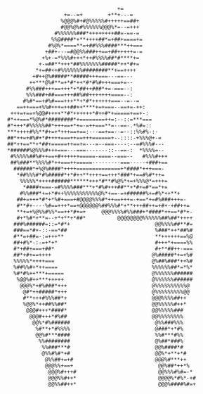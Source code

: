                                                                                  
                                                                                 
                                                                                 
                                                                                 
                                                                                 
                                                                                 
                                                                                 
                                                                                 
                                               +=                                
                              +=--=+        +**+---=                             
                             %@@@%#+#@%%%%%#+++++==##+                           
                             #@@%@%#%%%%%%@@@%*=--=+++                           
                           #%%%%%%###*++++++++##=-==-=                           
                          %%@####*+**++++##*=+##+====+=                          
                         #%@%*====**=+##%%%####***++===                          
                        +##+---=#@@%%###++==+##+++++=-=                          
                       +%+-=*%%%#+++*++#%%%%##*#****+=                           
                      +-=##**+++*##%%%%%%%#####*++*#+=                           
                     *+=##++#%%%%%%%########**+==++++                            
                    +#++@%#####**#####+++===---==---                             
                   ++***@%#**=+*#*++*#*#%#+++===+=--                             
                  #%%###+++==+++*+*##++###*+=-===--:                             
                  %%%###+##===+++##%##+++++++====--:                             
                 #%#*==+#%#===+++**+*#*++++++===--=--=                           
               ==++===+%%#+++=++##++****+=+===--==+=-++:                         
             +++=+==+%@@#++++**#*++++++*#++#*+=====+==+-:                        
            #*++===*%@%#*########*+========++=:--::=***===                       
            #*+++*#%%%%%##*+++==+*+=-=++===**=--==-.*%#=::                       
            ***++++#%%**#+=+*+++==+==:---==+==--=--::%%#%-:-                     
            ##*++=+#%#+*#++++===++==+++======+--::::-+%%%@+-=                    
            ##*++==**+*##+=====++==+=---=--===----:--=#%%%#---                   
            *######%@%%%#+++===---===-------::--==-:  *%%%%=--                   
             #%%%%%##%#++==+#++++++=====-====--===--   #%%%#+++                  
             ##%###**%%%%#*++===++=====---------===-----+###+==                  
              ######*+%@%####*++++==============+*####*+++===-                   
               *##%%%#*#%#####*+*#++**++++==+++*###*+==#%#*++=                   
                %%%%%*++++######******+++*#**#%@%*+=+%%%@*=+++=                  
                 *####+===-=#%%%%###***+*#%#+++##**+*#+=#*==*+=                  
                #%%###*+=+*#++%%%%%%%%%%%@%*+==-=+######%+=#%*++**+              
               ##+=+++*#*+*%#+===+#@@@@%%%#*++==+++=-+==*+=#%###+++=-            
               #**#+----%#==+++*==+@@@@@@%##%%%#*+**+++##++=+#+-+##++=           
               **+=+%@%%#%%*==++*#+=+     @@@%%%%#%%###+*####*++==*#*+-          
               #+*%#*+**=--+*+**+*##*          @@@@@@@@%%%%%%##%##*++++          
              ###%######=::=*#*+                           @@%%%%##**#=          
              ###==*#+-::-==*##                            %###*++*##%#          
              #**=+##=-:=+++**                             **++++++==%@          
              ##+#%*-:-=+*+*                               #+++*+====%%          
              #*+##+===+##*                                #+**##++-===          
              ##*+#+==++++                                @%#####*+=+%#          
              %%%%%*++++===                               @%##%###*++%#          
              %##%%#+*++====                              %%%%%%##*=*%*          
              %#*#%++***+=====                            @%%%%%%######          
               %@@%#++***+++++                            @%%%%%%######          
                @@@%*+#%###*+++                           @%%%%%%%%%%@           
                 @#*++#####*+++                           @%%%%%%%%%@@           
                 #**+++#%%%##*+                           @@@%%%%##++            
                 %@@%*++##%%##*                           @@%%%%%#++*            
                  @@@#+++*####*                           @@%%%%%###             
                   @@@#+++*#%##                           @@%%%%%%%%             
                    @@%*#%######                           @%%###%%%             
                     %#**+*#%%%%                           @###*+*#%             
                     @@%#***####                           %%#***#%%             
                      %%########                           @%##*###%             
                       %%###***#                           @@%####*#             
                       @%%#%#*+#                           @@%*+**+*#            
                        @%%##+=+#                          @@@%#***++            
                        @@@%%+==+                           @@%##*++*%           
                         @@@%#+++#                          @@%%%#%#=-*          
                         @@@%%#++*                          @@@@%*#%*-+#         
                         @@%%##++*                          @@@%####%#=+         
